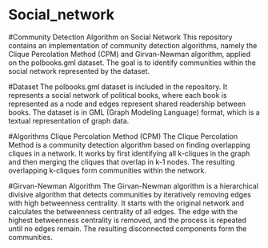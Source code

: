 # Social_network

#Community Detection Algorithm on Social Network
This repository contains an implementation of community detection algorithms, namely the Clique Percolation Method (CPM) and Girvan-Newman algorithm, applied on the polbooks.gml dataset. The goal is to identify communities within the social network represented by the dataset.

#Dataset
The polbooks.gml dataset is included in the repository. It represents a social network of political books, where each book is represented as a node and edges represent shared readership between books. The dataset is in GML (Graph Modeling Language) format, which is a textual representation of graph data.

#Algorithms
Clique Percolation Method (CPM)
The Clique Percolation Method is a community detection algorithm based on finding overlapping cliques in a network. It works by first identifying all k-cliques in the graph and then merging the cliques that overlap in k-1 nodes. The resulting overlapping k-cliques form communities within the network.

#Girvan-Newman Algorithm
The Girvan-Newman algorithm is a hierarchical divisive algorithm that detects communities by iteratively removing edges with high betweenness centrality. It starts with the original network and calculates the betweenness centrality of all edges. The edge with the highest betweenness centrality is removed, and the process is repeated until no edges remain. The resulting disconnected components form the communities.
